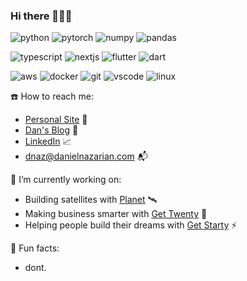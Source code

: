 ### Hi there 🐧🥸👹

<p align="left">
  <img alt="python" src="https://img.shields.io/badge/Python-3776AB?style=flat-square&logo=python&logoColor=white" />
  <img alt="pytorch" src="https://img.shields.io/badge/PyTorch-EE4C2C?style=flat-square&logo=PyTorch&logoColor=white" />
  <img alt="numpy" src="https://img.shields.io/badge/numpy-%23013243.svg?style=flat-square&logo=numpy&logoColor=white" />
  <img alt="pandas" src="https://img.shields.io/badge/pandas-%23150458.svg?style=flat-square&logo=pandas&logoColor=white" />
<p>

<p align='left'>
  <img alt="typescript" src="https://img.shields.io/badge/typescript-%23007ACC.svg?style=flat-square&logo=typescript&logoColor=white" />
  <img alt="nextjs" src="https://img.shields.io/badge/Next-black?style=flat-square&logo=next.js&logoColor=white" />
  <img alt="flutter" src="https://img.shields.io/badge/Flutter-%2302569B.svg?style=flat-square&logo=Flutter&logoColor=white" />
  <img alt="dart" src="https://img.shields.io/badge/dart-%230175C2.svg?style=flat-square&logo=dart&logoColor=white" />
</p>

<p align="left">
  <img alt="aws" src="https://img.shields.io/badge/AWS-%23FF9900.svg?style=flat-square&logo=amazon-aws&logoColor=white" />
  <img alt="docker" src="https://img.shields.io/badge/Docker-2CA5E0?style=flat-square&logo=docker&logoColor=white" >
  <img alt="git" src="https://img.shields.io/badge/Git-F05032?style=flat-square&logo=git&logoColor=white" />
  <img alt="vscode" src="https://img.shields.io/badge/Visual_Studio_Code-0078D4?style=flat-square&logo=visual%20studio%20code&logoColor=white" >
  <img alt="linux" src="https://img.shields.io/badge/Linux-FCC624?style=flat-square&logo=linux&logoColor=black" />
</p>

  
☎️ How to reach me:
- [Personal Site](https://danielnazarian.com) 🐊
- [Dan's Blog](https://blog.danielnazarian.com/blog/posts/) 🙊
- [LinkedIn](https://www.linkedin.com/in/daniel-nazarian) 📈
- <dnaz@danielnazarian.com> 📬

🧪 I’m currently working on:
- Building satellites with [Planet](https://www.planet.com/) 🛰
- Making business smarter with [Get Twenty](https://www.gettwenty.com) 📆
- Helping people build their dreams with [Get Starty](https://www.GetStarty.com) ⚡️

🎉 Fun facts:
- dont.

<!--
<p align="left">
  <a href="https://github.com/dan1229?tab=repositories">
    <img src="https://github-readme-stats.vercel.app/api?username=dan1229&theme=tokyonight&include_all_commits=true" alt="github readme stats" height="156"/>
  </a>
</p>
-->


<!--
**dan1229/dan1229** is a ✨ _special_ ✨ repository because its `README.md` (this file) appears on your GitHub profile.

Here are some ideas to get you started:

- 🔭 I’m currently working on ...
- 🌱 I’m currently learning ...
- 👯 I’m looking to collaborate on ...
- 🤔 I’m looking for help with ...
- 💬 Ask me about ...
- 📫 How to reach me: ...
- 😄 Pronouns: ...
- ⚡ Fun fact: ...
-->

